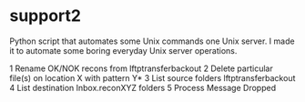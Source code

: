 # support2

Python script that automates some Unix commands one Unix server.
I made it to automate some boring everyday Unix server operations.

1   Rename OK/NOK recons from lftptransferbackout
2   Delete particular file(s) on location X with pattern Y*
3   List source folders  lftptransferbackout
4   List destination Inbox.reconXYZ folders
5   Process Message Dropped
